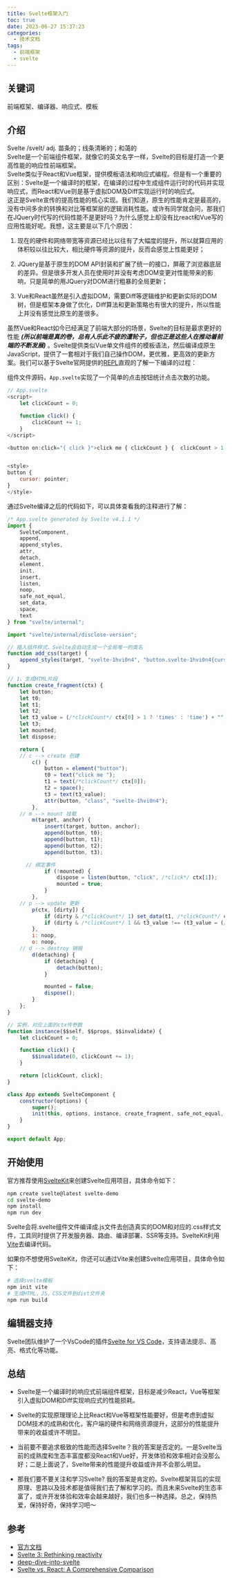 ```yaml
---
title: Svelte框架入门
toc: true
date: 2023-06-27 15:37:23
categories:
  - 技术文档
tags:
  - 前端框架
  - svelte
---
```


## 关键词

前端框架、编译器、响应式、模板

## 介绍

Svelte /svelt/ adj. 苗条的；线条清晰的；和蔼的  
Svelte是一个前端组件框架，就像它的英文名字一样，Svelte的目标是打造一个更高性能的响应性前端框架。  
Svelte类似于React和Vue框架，提供模板语法和响应式编程。但是有一个重要的区别：Svelte是一个编译时的框架，在编译的过程中生成组件运行时的代码并实现响应式，而React和Vue则是基于虚拟DOM及Diff实现运行时的响应式。  
这正是Svelte宣传的提高性能的核心实现。我们知道，原生的性能肯定是最高的，没有中间多余的转换和对比等框架层的逻辑消耗性能。或许有同学就会问，那我们在JQuery时代写的代码性能不是更好吗？为什么感觉上却没有比react和Vue写的应用性能好呢。我想，这主要是以下几个原因：  

1. 现在的硬件和网络带宽等资源已经比以往有了大幅度的提升，所以就算应用的体积较以往比较大，相比硬件等资源的提升，反而会感觉上性能更好；  
   
2. JQuery是基于原生的DOM API封装和扩展了统一的接口，屏蔽了浏览器底层的差异。但是很多开发人员在使用时并没有考虑DOM变更对性能带来的影响，只是简单的用JQuery对DOM进行粗暴的全局更新；  
   
3. Vue和React虽然是引入虚拟DOM，需要Diff等逻辑维护和更新实际的DOM树，但是框架本身做了优化，Diff算法和更新策略也有很大的提升，所以性能上并没有感觉比原生的差很多。  

虽然Vue和React如今已经满足了前端大部分的场景，Svelte的目标是最求更好的性能 ***(所以前端是真的卷，总有人乐此不疲的遭轮子，但也正是这些人在推动着前端的不断发展)*** 。Svelte提供类似Vue单文件组件的模板语法，然后编译成原生JavaScript，提供了一套相对于我们自己操作DOM，更优雅，更高效的更新方案。我们可以基于Svelte官网提供的[REPL](https://svelte.dev/repl/hello-world?version=4.1.1)直观的了解一下编译的过程：  

组件文件源码，`App.svelte`实现了一个简单的点击按钮统计点击次数的功能。  

``` javascript
// App.svelte
<script>
	let clickCount = 0;

	function click() {
		clickCount += 1;
	}
</script>

<button on:click="{ click }">click me { clickCount } {  clickCount > 1 ? 'times' : 'time' }</button>


<style>
button {
	cursor: pointer;
}
</style>
```

通过Svelte编译之后的代码如下，可以具体查看我的注释进行了解：  

``` javascript
/* App.svelte generated by Svelte v4.1.1 */
import {
	SvelteComponent,
	append,
	append_styles,
	attr,
	detach,
	element,
	init,
	insert,
	listen,
	noop,
	safe_not_equal,
	set_data,
	space,
	text
} from "svelte/internal";

import "svelte/internal/disclose-version";

// 插入组件样式，Svelte会自动生成一个全局唯一的类名
function add_css(target) {
	append_styles(target, "svelte-1hvi0n4", "button.svelte-1hvi0n4{cursor:pointer}");
}

// 1、生成HTML片段
function create_fragment(ctx) {
	let button;
	let t0;
	let t1;
	let t2;
	let t3_value = (/*clickCount*/ ctx[0] > 1 ? 'times' : 'time') + "";
	let t3;
	let mounted;
	let dispose;

	return {
    // c --> create 创建
		c() {
			button = element("button");
			t0 = text("click me ");
			t1 = text(/*clickCount*/ ctx[0]);
			t2 = space();
			t3 = text(t3_value);
			attr(button, "class", "svelte-1hvi0n4");
		},
    // m --> mount 挂载
		m(target, anchor) {
			insert(target, button, anchor);
			append(button, t0);
			append(button, t1);
			append(button, t2);
			append(button, t3);

      // 绑定事件
			if (!mounted) {
				dispose = listen(button, "click", /*click*/ ctx[1]);
				mounted = true;
			}
		},
    // p --> update 更新
		p(ctx, [dirty]) {
			if (dirty & /*clickCount*/ 1) set_data(t1, /*clickCount*/ ctx[0]);
			if (dirty & /*clickCount*/ 1 && t3_value !== (t3_value = (/*clickCount*/ ctx[0] > 1 ? 'times' : 'time') + "")) set_data(t3, t3_value);
		},
		i: noop,
		o: noop,
    // d --> destroy 销毁
		d(detaching) {
			if (detaching) {
				detach(button);
			}

			mounted = false;
			dispose();
		}
	};
}

// 实例，对应上面的ctx传参数
function instance($$self, $$props, $$invalidate) {
	let clickCount = 0;

	function click() {
		$$invalidate(0, clickCount += 1);
	}

	return [clickCount, click];
}

class App extends SvelteComponent {
	constructor(options) {
		super();
		init(this, options, instance, create_fragment, safe_not_equal, {}, add_css);
	}
}

export default App;
```

## 开始使用

官方推荐使用[SvelteKit](https://kit.svelte.dev/)来创建Svelte应用项目，具体命令如下：  

``` bash
npm create svelte@latest svelte-demo
cd svelte-demo
npm install
npm run dev
```

Svelte会将.svelte组件文件编译成.js文件去创造真实的DOM和对应的.css样式文件，工具同时提供了开发服务器、路由、编译部署、SSR等支持。SvelteKit利用[Vite](https://vitejs.dev/)去编译代码。  

如果你不想使用SvelteKit，你还可以通过Vite来创建Svelte应用项目，具体命令如下：  

``` bash
# 选择svelte模板
npm init vite
# 生成HTML，JS，CSS文件到dist文件夹
npm run build
```

## 编辑器支持

Svelte团队维护了一个VsCode的插件[Svelte for VS Code](https://marketplace.visualstudio.com/items?itemName=svelte.svelte-vscode)，支持语法提示、高亮、格式化等功能。

## 总结

- Svelte是一个编译时的响应式前端组件框架，目标是减少React，Vue等框架引入虚拟DOM和Diff实现响应式的性能损耗。  
  
- Svelte的实现原理理论上比React和Vue等框架性能要好，但是考虑到虚拟DOM技术的成熟和优化，客户端的硬件和网络资源提升，这部分的性能提升带来的收益或许不明显。  
  
- 当前要不要追求极致的性能而选择Svelte？我的答案是否定的。一是Svelte当前的成熟度和生态丰富度都没React和Vue好，开发体验和效率相对会没那么好；二是上面说了，Svelte带来的性能提升收益或许并不会那么明显。

- 那我们要不要关注和学习Svelte? 我的答案是肯定的。Svelte框架背后的实现原理、思路以及技术都是值得我们去了解和学习的。而且未来Svelte的生态丰富了，或许开发体验和效率会越来越好，我们也多一种选择。总之，保持热爱，保持好奇，保持学习吧～

## 参考

- [官方文档](https://svelte.dev/docs)
- [Svelte 3: Rethinking reactivity](https://svelte.dev/blog/svelte-3-rethinking-reactivity)
- [deep-dive-into-svelte](https://lihautan.com/deep-dive-into-svelte/)
- [Svelte vs. React: A Comprehensive Comparison](https://www.okupter.com/blog/svelte-vs-react)


